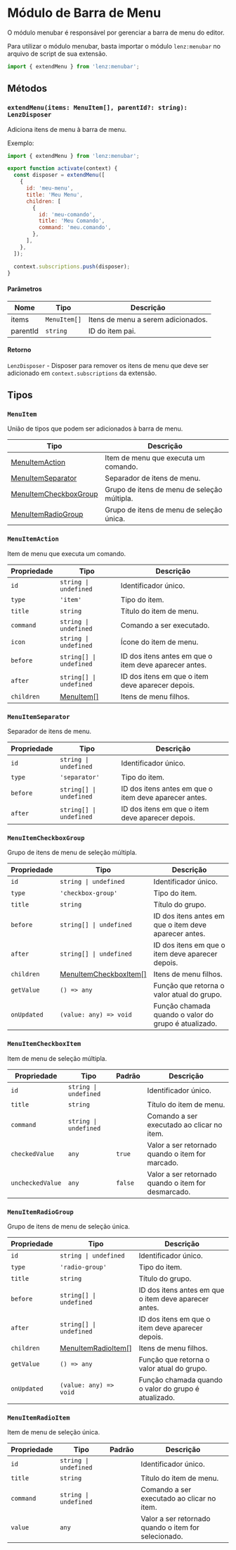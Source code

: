 # Módulo de Barra de Menu

O módulo menubar é responsável por gerenciar a barra de menu do editor.

Para utilizar o módulo menubar, basta importar o módulo `lenz:menubar` no arquivo de script de sua extensão.


```ts
import { extendMenu } from 'lenz:menubar';
```

## Métodos

### `extendMenu(items: MenuItem[], parentId?: string): LenzDisposer`

Adiciona itens de menu à barra de menu.

Exemplo:

```js
import { extendMenu } from 'lenz:menubar';

export function activate(context) {
  const disposer = extendMenu([
    {
      id: 'meu-menu',
      title: 'Meu Menu',
      children: [
        {
          id: 'meu-comando',
          title: 'Meu Comando',
          command: 'meu.comando',
        },
      ],
    },
  ]);

  context.subscriptions.push(disposer);
}
```

#### Parâmetros

| Nome     | Tipo         | Descrição                          |
| -------- | ------------ | ---------------------------------- |
| items    | `MenuItem[]` | Itens de menu a serem adicionados. |
| parentId | `string`     | ID do item pai.                    |

#### Retorno

`LenzDisposer` - Disposer para remover os itens de menu que deve ser adicionado em `context.subscriptions` da extensão.


## Tipos

### `MenuItem`

União de tipos que podem ser adicionados à barra de menu.

| Tipo                                            | Descrição                                   |
| ----------------------------------------------- | ------------------------------------------- |
| [MenuItemAction](#menuitemaction)               | Item de menu que executa um comando.        |
| [MenuItemSeparator](#menuitemseparator)         | Separador de itens de menu.                 |
| [MenuItemCheckboxGroup](#menuitemcheckboxgroup) | Grupo de itens de menu de seleção múltipla. |
| [MenuItemRadioGroup](#menuitemradiogroup)       | Grupo de itens de menu de seleção única.    |

### `MenuItemAction`

Item de menu que executa um comando.

| Propriedade | Tipo                    | Descrição                                             |
| ----------- | ----------------------- | ----------------------------------------------------- |
| `id`        | `string \| undefined`   | Identificador único.                                  |
| `type`      | `'item'`                | Tipo do item.                                         |
| `title`     | `string`                | Título do item de menu.                               |
| `command`   | `string \| undefined`   | Comando a ser executado.                              |
| `icon`      | `string \| undefined`   | Ícone do item de menu.                                |
| `before`    | `string[] \| undefined` | ID dos itens antes em que o item deve aparecer antes. |
| `after`     | `string[] \| undefined` | ID dos itens em que o item deve aparecer depois.      |
| `children`  | [MenuItem[]](#menuitem) | Itens de menu filhos.                                 |

### `MenuItemSeparator`

Separador de itens de menu.

| Propriedade | Tipo                    | Descrição                                             |
| ----------- | ----------------------- | ----------------------------------------------------- |
| `id`        | `string \| undefined`   | Identificador único.                                  |
| `type`      | `'separator'`           | Tipo do item.                                         |
| `before`    | `string[] \| undefined` | ID dos itens antes em que o item deve aparecer antes. |
| `after`     | `string[] \| undefined` | ID dos itens em que o item deve aparecer depois.      |

### `MenuItemCheckboxGroup`

Grupo de itens de menu de seleção múltipla.

| Propriedade | Tipo                                            | Descrição                                             |
| ----------- | ----------------------------------------------- | ----------------------------------------------------- |
| `id`        | `string \| undefined`                           | Identificador único.                                  |
| `type`      | `'checkbox-group'`                              | Tipo do item.                                         |
| `title`     | `string`                                        | Título do grupo.                                      |
| `before`    | `string[] \| undefined`                         | ID dos itens antes em que o item deve aparecer antes. |
| `after`     | `string[] \| undefined`                         | ID dos itens em que o item deve aparecer depois.      |
| `children`  | [MenuItemCheckboxItem[]](#menuitemcheckboxitem) | Itens de menu filhos.                                 |
| `getValue`  | `() => any`                                     | Função que retorna o valor atual do grupo.            |
| `onUpdated` | `(value: any) => void`                          | Função chamada quando o valor do grupo é atualizado.  |

### `MenuItemCheckboxItem`

Item de menu de seleção múltipla.

| Propriedade      | Tipo                  | Padrão  | Descrição                                           |
| ---------------- | --------------------- | ------- | --------------------------------------------------- |
| `id`             | `string \| undefined` |         | Identificador único.                                |
| `title`          | `string`              |         | Título do item de menu.                             |
| `command`        | `string \| undefined` |         | Comando a ser executado ao clicar no item.          |
| `checkedValue`   | `any`                 | `true`  | Valor a ser retornado quando o item for marcado.    |
| `uncheckedValue` | `any`                 | `false` | Valor a ser retornado quando o item for desmarcado. |

### `MenuItemRadioGroup`

Grupo de itens de menu de seleção única.

| Propriedade | Tipo                                      | Descrição                                             |
| ----------- | ----------------------------------------- | ----------------------------------------------------- |
| `id`        | `string \| undefined`                     | Identificador único.                                  |
| `type`      | `'radio-group'`                           | Tipo do item.                                         |
| `title`     | `string`                                  | Título do grupo.                                      |
| `before`    | `string[] \| undefined`                   | ID dos itens antes em que o item deve aparecer antes. |
| `after`     | `string[] \| undefined`                   | ID dos itens em que o item deve aparecer depois.      |
| `children`  | [MenuItemRadioItem[]](#menuitemradioitem) | Itens de menu filhos.                                 |
| `getValue`  | `() => any`                               | Função que retorna o valor atual do grupo.            |
| `onUpdated` | `(value: any) => void`                    | Função chamada quando o valor do grupo é atualizado.  |

### `MenuItemRadioItem`

Item de menu de seleção única.

| Propriedade | Tipo                  | Padrão | Descrição                                            |
| ----------- | --------------------- | ------ | ---------------------------------------------------- |
| `id`        | `string \| undefined` |        | Identificador único.                                 |
| `title`     | `string`              |        | Título do item de menu.                              |
| `command`   | `string \| undefined` |        | Comando a ser executado ao clicar no item.           |
| `value`     | `any`                 |        | Valor a ser retornado quando o item for selecionado. |
